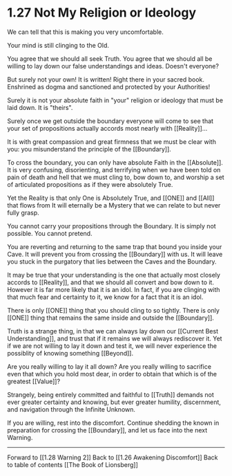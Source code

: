 # 1.27 Not My Religion or Ideology
We can tell that this is making you very uncomfortable. 

Your mind is still clinging to the Old. 

You agree that we should all seek Truth. You agree that we should all be willing to lay down our false understandings and ideas. Doesn't everyone? 

But surely not your own! It is written! Right there in your sacred book. Enshrined as dogma and sanctioned and protected by your Authorities! 

Surely it is not your absolute faith in "your" religion or ideology that must be laid down. It is "theirs".  

Surely once we get outside the boundary everyone will come to see that your set of propositions actually accords most nearly with [[Reality]]... 

It is with great compassion and great firmness that we must be clear with you: you misunderstand the principle of the [[Boundary]].  

To cross the boundary, you can only have absolute Faith in the [[Absolute]]. It is very confusing, disorienting, and terrifying when we have been told on pain of death and hell that we must cling to, bow down to, and worship a set of articulated propositions as if they were absolutely True. 

Yet the Reality is that only One is Absolutely True, and [[ONE]] and [[All]] that flows from It will eternally be a Mystery that we can relate to but never fully grasp.  

You cannot carry your propositions through the Boundary. It is simply not possible. You cannot pretend. 

You are reverting and returning to the same trap that bound you inside your Cave. It will prevent you from crossing the [[Boundary]] with us.  It will leave you stuck in the purgatory that lies between the Caves and the Boundary. 

It may be true that your understanding is the one that actually most closely accords to [[Reality]], and that we should all convert and bow down to it. However it is far more likely that it is an idol. In fact, if you are clinging with that much fear and certainty to it, we know for a fact that it is an idol. 

There is only [[ONE]] thing that you should cling to so tightly. There is only [[ONE]] thing that remains the same inside and outside the [[Boundary]]. 

Truth is a strange thing, in that we can always lay down our [[Current Best Understanding]], and trust that if it remains we will always rediscover it. Yet if we are not willing to lay it down and test it, we will never experience the possiblity of knowing something [[Beyond]]. 

Are you really willing to lay it all down? Are you really willing to sacrifice even that which you hold most dear, in order to obtain that which is of the greatest [[Value]]? 

Strangely, being entirely committed and faithful to [[Truth]] demands not ever greater certainty and knowing, but ever greater humility, discernment, and navigation through the Infinite Unknown.

If you are willing, rest into the discomfort. Continue shedding the known in preparation for crossing the [[Boundary]], and let us face into the next Warning. 

___

Forward to [[1.28 Warning 2]]
Back to [[1.26 Awakening Discomfort]]
Back to table of contents [[The Book of Lionsberg]]